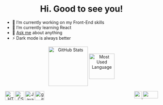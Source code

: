 <h1 align="center">Hi. Good to see you!</h1>

- 🔭 I’m currently working on my Front-End skills
- 🌱 I’m currently learning React
- 💬 <a href="mailto:estiga27@gmail.com?Subject=Desde%20GitHub">Ask me</a> about anything
- ⚡️ Dark mode is always better

<div align="center">
  <img align="center" title="GitHub Stats" alt="GitHub Stats" height="130em" src="https://github-readme-stats.vercel.app/api?username=ezEst6&show_icons=true&theme=chartreuse-dark&hide=contribs&custom_title=ezEst's GitHub Stats&include_all_commits=true&count_private=true&hide_border=true&bg_color=0d1117">
  <img align="center" title="Most Used Language" alt="Most Used Language" height="84em" src="https://github-readme-stats.vercel.app/api/wakatime?username=ezEst&langs_count=4&custom_title=Most Used&hide=markdown&layout=compact&theme=chartreuse-dark&hide_border=true&bg_color=0d1117">
</div>
<br>
<div align="right">
  <img align="left" title="HTML5" alt="HTML5" height="30" width="30" src="https://raw.githubusercontent.com/ezEst6/ezEst6/4c89f4a4bc07f0b701e2338e794815d2ef13a94c/img/HTML5.svg">
  <img align="left" title="CSS3" alt="CSS3" height="30" width="30" src="https://raw.githubusercontent.com/ezEst6/ezEst6/4c89f4a4bc07f0b701e2338e794815d2ef13a94c/img/CSS3.svg">
  <img align="left" title="JavaScript" alt="JavaScript" height="30" width="30" src="https://raw.githubusercontent.com/ezEst6/ezEst6/4c89f4a4bc07f0b701e2338e794815d2ef13a94c/img/JavaScript.svg">
  <img align="left" title="git" alt="git" height="30" width="30" src="https://raw.githubusercontent.com/ezEst6/ezEst6/4c89f4a4bc07f0b701e2338e794815d2ef13a94c/img/git.svg">
  <a align="right" title="Gmail" alt="Gmail" href="mailto:estiga27@gmail.com?Subject=Desde%20GitHub" target="_blank">
    <img height="24" src="https://raw.githubusercontent.com/ezEst6/ezEst6/main/img/Gmail.png">
  </a>
  <a align="right" title="LinkedIn" alt="LinkedIn" href="https://www.linkedin.com/in/ezequiel-estigarribia" target="_blank">
    <img height="24" width="50" src="https://raw.githubusercontent.com/ezEst6/ezEst6/4c89f4a4bc07f0b701e2338e794815d2ef13a94c/img/LinkedIn.svg">
  </a>
</div>
